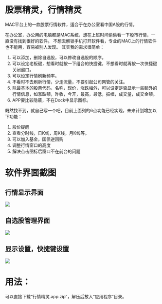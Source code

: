 # 股票精灵，行情精灵
MAC平台上的一款股票行情软件，适合于在办公室看中国A股的行情。

在办公室，办公用的电脑都是MAC系统，想在上班时间偷偷看一下股市行情，一直没有找到很好的软件。
不想去解锁手机打开软件看，专业的MAC上的行情软件也不能用，容易被别人发现。
其实我的需求很简单：

1. 可以添加，删除自选股，可以修改自选股的顺序。
2. 可以设定老板键，想看时就按一下组合的快捷键，不想看时就再按一次快捷键关闭窗口。
3. 可以设定行情刷新频率。
4. 不看时不去刷新行情，少走流量，不要引起公司网管的关注。
5. 除最基本的股票代码，名称，现价，涨跌幅外，可以设定是否显示一些额外的行情信息，如涨跌额，昨收，今开，最高，最低，振幅，成交量，成交金额。
6. APP要比较隐蔽，不在Dock中显示图标。

既然找不到，就自己写一个吧，目前上面列的6点功能已经实现，未来计划增加以下功能：

1. 股价提醒
2. 查看分时线，日K线，周K线，月K线等。
3. 可以加入基金，国债逆回购
4. 调整行情窗口的高度
5. 解决点击图标后窗口不在前台的问题

# 软件界面截图
## 行情显示界面
![](https://github.com/buptwsg/StockSprite/blob/master/hangqing.png)

## 自选股管理界面
![](https://github.com/buptwsg/StockSprite/blob/master/setting_stock_list.png)

## 显示设置，快捷键设置
![](https://github.com/buptwsg/StockSprite/blob/master/setting_ui.png)

# 用法：
可以直接下载“行情精灵.app.zip”，解压后放入“应用程序”目录。
